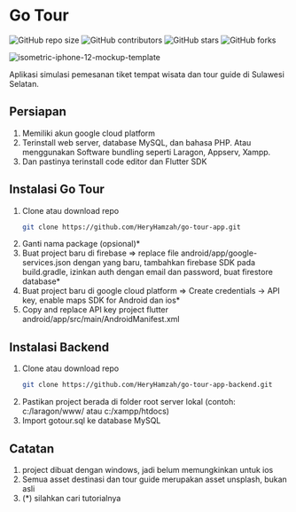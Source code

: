 # Go Tour
![GitHub repo size](https://img.shields.io/github/repo-size/HeryHamzah/go-tour-app)
![GitHub contributors](https://img.shields.io/github/contributors/HeryHamzah/go-tour-app)
![GitHub stars](https://img.shields.io/github/stars/HeryHamzah/go-tour-app?style=social)
![GitHub forks](https://img.shields.io/github/forks/HeryHamzah/go-tour-app?style=social)

![isometric-iphone-12-mockup-template](https://user-images.githubusercontent.com/73412329/162352211-b0e5fa7d-4372-4c75-9ef0-c098faf621c9.png)

Aplikasi simulasi pemesanan tiket tempat wisata dan tour guide di Sulawesi Selatan. 

## Persiapan

1. Memiliki akun google cloud platform
2. Terinstall web server, database MySQL, dan bahasa PHP. Atau menggunakan Software bundling seperti Laragon, Appserv, Xampp.
3. Dan pastinya terinstall code editor dan Flutter SDK

## Instalasi Go Tour

1. Clone atau download repo
    ```sh
    git clone https://github.com/HeryHamzah/go-tour-app.git
    ```
3. Ganti nama package (opsional)*
4. Buat project baru di firebase => replace file android/app/google-services.json dengan yang baru, tambahkan firebase SDK pada build.gradle, izinkan auth dengan email dan password, buat firestore database*
5. Buat project baru di google cloud platform => Create credentials -> API key, enable maps SDK for Android dan ios*
6. Copy and replace API key project flutter android/app/src/main/AndroidManifest.xml

## Instalasi Backend

1. Clone atau download repo
    ```sh
    git clone https://github.com/HeryHamzah/go-tour-app-backend.git
    ```
3. Pastikan project berada di folder root server lokal (contoh: c:/laragon/www/ atau c:/xampp/htdocs)
4. Import gotour.sql ke database MySQL

## Catatan
1. project dibuat dengan windows, jadi belum memungkinkan untuk ios
2. Semua asset destinasi dan tour guide merupakan asset unsplash, bukan asli
3. (*) silahkan cari tutorialnya

